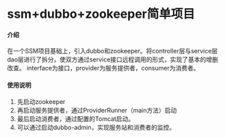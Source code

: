 # ssm+dubbo+zookeeper简单项目

#### 介绍
在一个SSM项目基础上，引入dubbo和zookeeper。将controller层与service层dao层进行了拆分，使双方通过service接口远程调用的形式，实现了基本的增删改查。
interface为接口，provider为服务提供者，consumer为消费者。


#### 使用说明

1.  先启动zookeeper
2.  再启动服务提供者，通过ProviderRunner（main方法）启动
3.  最后启动消费者，通过配置的Tomcat启动。
4.  可以通过启动dubbo-admin，实现服务站和消费者的监控。
